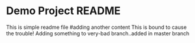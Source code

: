 # Demo Project README
This is simple readme file
#adding another content
This is bound to cause the trouble!
Adding something to very-bad branch..added in master branch
